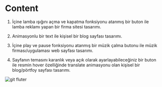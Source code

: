 # Content
1. İçine lamba ışığını açma ve kapatma fonksiyonu atanmış bir buton ile lamba reklamı yapan bir firma sitesi tasarımı.

2. Animasyonlu bir text ile kişisel bir blog sayfası tasarımı.

3. İçine play ve pause fonksiyonu atanmış bir müzik çalma butonu ile müzik firması/uygulaması web sayfası tasarımı.

4. Sayfanın temasını karanlık veya açık olarak ayarlayabileceğiniz bir buton ile resmin hover özelliğinde translate animasyonu olan kişisel bir blog/pörtfoy sayfası tasarımı.

![git fluter](https://user-images.githubusercontent.com/57271156/161427529-2c8b0d64-a1bc-40a6-9563-62e06d79a583.png)
